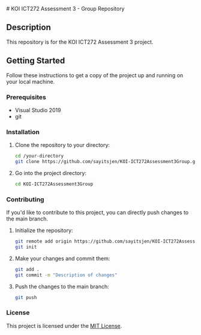 ﻿﻿# KOI ICT272 Assessment 3 - Group Repository

## Description

This repository is for the KOI ICT272 Assessment 3 project.

## Getting Started

Follow these instructions to get a copy of the project up and running on your local machine.

### Prerequisites

- Visual Studio 2019
- git

### Installation

1. Clone the repository to your directory:

    ```bash
    cd /your-directory
    git clone https://github.com/sayitsjen/KOI-ICT272Assessment3Group.git
    ```

2. Go into the project directory:

    ```bash
    cd KOI-ICT272Assessment3Group
    ```


### Contributing

If you'd like to contribute to this project, you can directly push changes to the main branch.

1. Initialize the repository:

    ```bash
    git remote add origin https://github.com/sayitsjen/KOI-ICT272Assessment3Group.git
    git init
    ```

2. Make your changes and commit them:

    ```bash
    git add .
    git commit -m "Description of changes"
    ```

3. Push the changes to the main branch:

    ```bash
    git push
    ```

### License

This project is licensed under the [MIT License](LICENSE.md).

